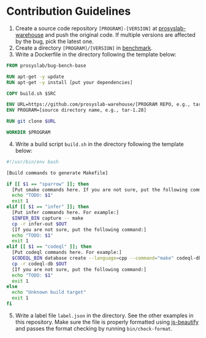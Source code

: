 # Contribution Guidelines

1. Create a source code repository `[PROGRAM]-[VERSION]` at [prosyslab-warehouse](https://github.com/prosyslab-warehouse) and push the original code. If multiple versions are affected by the bug, pick the latest one.
2. Create a directory `[PROGRAM]/[VERSION]` in [benchmark](benchmark).
3. Write a Dockerfile in the directory following the template below:
```Dockerfile
FROM prosyslab/bug-bench-base

RUN apt-get -y update
RUN apt-get -y install [put your dependencies]

COPY build.sh $SRC

ENV URL=https://github.com/prosyslab-warehouse/[PROGRAM REPO, e.g., tar-1.28.git]
ENV PROGRAM=[source directory name, e.g., tar-1.28]

RUN git clone $URL

WORKDIR $PROGRAM
```
4. Write a build script `build.sh` in the directory following the template below:
```sh
#!/usr/bin/env bash

[Build commands to generate Makefile]

if [[ $1 == "sparrow" ]]; then
  [Put smake commands here. If you are not sure, put the following command:]
  echo "TODO: $1"
  exit 1
elif [[ $1 == "infer" ]]; then
  [Put infer commands here. For example:]
  $INFER_BIN capture -- make
  cp -r infer-out $OUT
  [If you are not sure, put the following command:]
  echo "TODO: $1"
  exit 1
elif [[ $1 == "codeql" ]]; then
  [Put codeql commands here. For example:]
  $CODEQL_BIN database create --language=cpp --command="make" codeql-db
  cp -r codeql-db $OUT
  [If you are not sure, put the following command:]
  echo "TODO: $1"
  exit 1
else
  echo "Unknown build target"
  exit 1
fi
```
5. Write a label file `label.json` in the directory. See the other examples in this repository. Make sure the file is properly formatted using [js-beautify](https://github.com/beautify-web/js-beautify) and passes the format checking by running `bin/check-format`.
